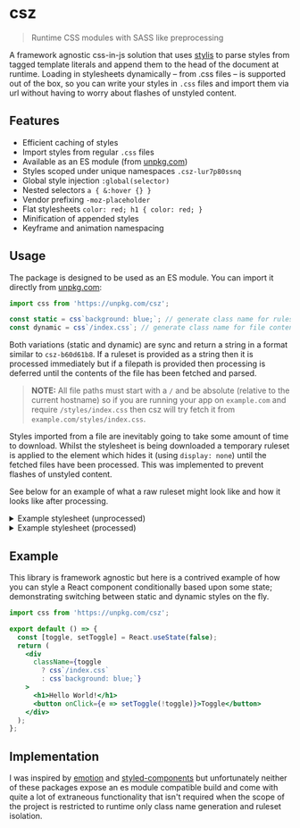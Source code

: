 # csz

> Runtime CSS modules with SASS like preprocessing

A framework agnostic css-in-js solution that uses [stylis](https://github.com/thysultan/stylis.js) to parse styles from tagged template literals and append them to the head of the document at runtime. Loading in stylesheets dynamically – from .css files – is supported out of the box, so you can write your styles in `.css` files and import them via url without having to worry about flashes of unstyled content.

## Features

- Efficient caching of styles
- Import styles from regular `.css` files
- Available as an ES module (from [unpkg.com](https://unpkg.com/csz))
- Styles scoped under unique namespaces `.csz-lur7p80ssnq`
- Global style injection `:global(selector)`
- Nested selectors `a { &:hover {} }`
- Vendor prefixing `-moz-placeholder`
- Flat stylesheets `color: red; h1 { color: red; }`
- Minification of appended styles
- Keyframe and animation namespacing

## Usage

The package is designed to be used as an ES module. You can import it directly from [unpkg.com](https://unpkg.com/csz/):

```js
import css from 'https://unpkg.com/csz';

const static = css`background: blue;`; // generate class name for ruleset
const dynamic = css`/index.css`; // generate class name for file contents
```

Both variations (static and dynamic) are sync and return a string in a format similar to `csz-b60d61b8`. If a ruleset is provided as a string then it is processed immediately but if a filepath is provided then processing is deferred until the contents of the file has been fetched and parsed.

> **NOTE:** All file paths must start with a `/` and be absolute (relative to the current hostname) so if you are running your app on `example.com` and require `/styles/index.css` then csz will try fetch it from `example.com/styles/index.css`.

Styles imported from a file are inevitably going to take some amount of time to download. Whilst the stylesheet is being downloaded a temporary ruleset is applied to the element which hides it (using `display: none`) until the fetched files have been processed. This was implemented to prevent flashes of unstyled content.

See below for an example of what a raw ruleset might look like and how it looks like after processing.

<details>
  <summary>Example stylesheet (unprocessed)</summary>
  
  ```scss
  font-size: 2em;

  // line comments
  /* block comments */

  :global(body) {background:red}

  h1 {
    h2 {
      h3 {
        content:'nesting'
      }
    }
  }

  @media (max-width: 600px) {
    & {display:none}
  }

  &:before {
    animation: slide 3s ease infinite
  }

  @keyframes slide {
    from { opacity: 0}
    to { opacity: 1}
  }

  & {
    display: flex
  }

  &::placeholder {
    color:red
  }
  ```

</details>

<details>
  <summary>Example stylesheet (processed)</summary>

  ```scss
    .csz-a4B7ccH9 {font-size: 2em;}

    body {background:red}
    h1 h2 h3 {content: 'nesting'}

    @media (max-width: 600px) {
      .csz-a4B7ccH9 {display:none}
    }

    .csz-a4B7ccH9:before {
      -webkit-animation: slide-id 3s ease infinite;
      animation: slide-id 3s ease infinite;
    }


    @-webkit-keyframes slide-id {
      from { opacity: 0}
      to { opacity: 1}
    }
    @keyframes slide-id {
      from { opacity: 0}
      to { opacity: 1}
    }

    .csz-a4B7ccH9 {
      display:-webkit-box;
      display:-webkit-flex;
      display:-ms-flexbox;
      display:flex;
    }

    .csz-a4B7ccH9::-webkit-input-placeholder {color:red;}
    .csz-a4B7ccH9::-moz-placeholder {color:red;}
    .csz-a4B7ccH9:-ms-input-placeholder {color:red;}
    .csz-a4B7ccH9::placeholder {color:red;}
  ```
</details>

## Example

This library is framework agnostic but here is a contrived example of how you can style a React component conditionally based upon some state; demonstrating switching between static and dynamic styles on the fly.

```jsx
import css from 'https://unpkg.com/csz';

export default () => {
  const [toggle, setToggle] = React.useState(false);
  return (
    <div
      className={toggle
        ? css`/index.css`
        : css`background: blue;`}
    >
      <h1>Hello World!</h1>
      <button onClick={e => setToggle(!toggle)}>Toggle</button>
    </div>
  );
};
```

## Implementation

I was inspired by [emotion](https://github.com/emotion-js/emotion) and [styled-components](https://github.com/styled-components/styled-components) but unfortunately neither of these packages expose an es module compatible build and come with quite a lot of extraneous functionality that isn't required when the scope of the project is restricted to runtime only class name generation and ruleset isolation.
